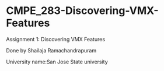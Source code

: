 # CMPE_283-Discovering-VMX-Features

Assignment 1: Discovering VMX Features

Done by Shailaja Ramachandrapuram 

University name:San Jose State university 


